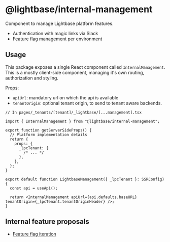 # @lightbase/internal-management

Component to manage Lightbase platform features.

- Authentication with magic links via Slack
- Feature flag management per environment

## Usage

This package exposes a single React component called `InternalManagement`. This is a mostly client-side
component, managing it's own routing, authorization and styling.

Props:

- `apiUrl`: mandatory url on which the api is available
- `tenantOrigin`: optional tenant origin, to send to tenant aware backends.

```tsx
// In pages/_tenants/[tenant]/_lightbase/[...management].tsx

import { InternalManagement } from "@lightbase/internal-management";

export function getServerSideProps() {
  // Platform implementation details
  return {
    props: {
      _lpcTenant: {
        /* ... */
      },
    },
  };
}

export default function LightbaseManagement({ _lpcTenant }: SSRConfig) {
  const api = useApi();

  return <InternalManagement apiUrl={api.defaults.baseURL} tenantOrigin={_lpcTenant.tenantOriginHeader} />;
}
```

## Internal feature proposals

- [Feature flag iteration](https://www.notion.so/Feature-flag-iteration-b4f17002a83647cfaa80cd20ed4fedeb)
